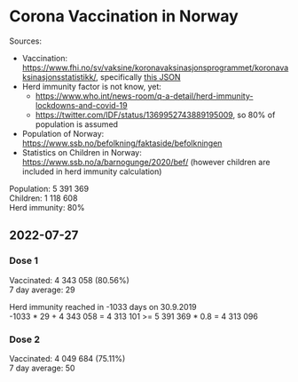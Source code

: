 # Corona Vaccination in Norway

Sources:

- Vaccination: <https://www.fhi.no/sv/vaksine/koronavaksinasjonsprogrammet/koronavaksinasjonsstatistikk/>, specifically [this JSON](https://www.fhi.no/api/chartdata/api/99119)
- Herd immunity factor is not know, yet:
  - <https://www.who.int/news-room/q-a-detail/herd-immunity-lockdowns-and-covid-19>
  - <https://twitter.com/IDF/status/1369952743889195009>, so 80% of population is assumed
- Population of Norway: <https://www.ssb.no/befolkning/faktaside/befolkningen>
- Statistics on Children in Norway: https://www.ssb.no/a/barnogunge/2020/bef/ (however children are included in herd immunity calculation)

Population: 5 391 369  
Children: 1 118 608  
Herd immunity: 80%  

## 2022-07-27

### Dose 1

Vaccinated: 4 343 058 (80.56%)  
7 day average: 29

Herd immunity reached in -1033 days on 30.9.2019  
-1033 * 29 + 4 343 058 = 4 313 101 >= 5 391 369 * 0.8 = 4 313 096

### Dose 2

Vaccinated: 4 049 684 (75.11%)  
7 day average: 50

